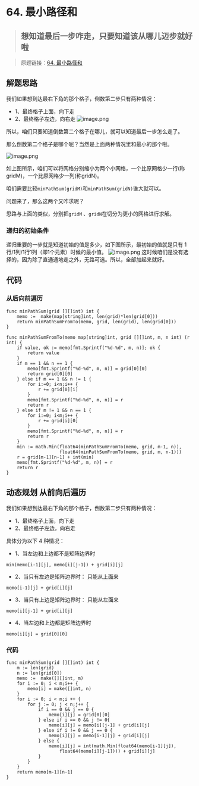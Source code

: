 # 64. 最小路径和
> ## 想知道最后一步咋走，只要知道该从哪儿迈步就好啦

> 原题链接：[64. 最小路径和](https://leetcode-cn.com/problems/minimum-path-sum/)
## 解题思路
我们如果想到达最右下角的那个格子，倒数第二步只有两种情况：
* 1、最终格子上面，向下走
* 2、最终格子左边，向右走
![image.png](https://pic.leetcode-cn.com/117de29f43208b916b19c5c1cf051aef6c67a96b5f456c3ba64d10c972c85a10-image.png)

所以，咱们只要知道倒数第二个格子在哪儿，就可以知道最后一步怎么走了。

那么倒数第二个格子是哪个呢？当然是上面两种情况里和最小的那个啦。

![image.png](https://pic.leetcode-cn.com/e4b3490196f6c7f732f8213c9bdd4d924b8fc6c19f20c531bc8ef0fbb53e5a15-image.png)

如上图所示，咱们可以将网格分别缩小为两个小网格，一个比原网格少一行(称gridM)，一个比原网格少一列(称gridN)。

咱们需要比较``minPathSum(gridM)``和``minPathSum(gridN)``谁大就可以。

问题来了，那么这两个又咋求呢？

思路与上面的类似，分别把``gridM`` 、``gridN``在切分为更小的网格进行求解。
### 递归的初始条件
递归重要的一步就是知道初始的值是多少，如下图所示，最初始的值就是只有 1行/1列/1行1列（即1个元素）时候的最小值。
![image.png](https://pic.leetcode-cn.com/876810d888551de32504640d71c0b9ce63c504e01998c23bd9b961067d9aaa0a-image.png)
这时候咱们是没有选择的，因为除了直通通地走之外，无路可选。所以，全部加起来就好。

## 代码
### 从后向前遍历
```golang
func minPathSum(grid [][]int) int {
	memo :=  make(map[string]int, len(grid)*len(grid[0]))
	return minPathSumFromTo(memo, grid, len(grid), len(grid[0]))
}

func minPathSumFromTo(memo map[string]int, grid [][]int, m, n int) (r int) {
	if value, ok := memo[fmt.Sprintf("%d-%d", m, n)]; ok {
		return value
	}
	if m == 1 && n == 1 {
		memo[fmt.Sprintf("%d-%d", m, n)] = grid[0][0]
		return grid[0][0]
	} else if m == 1 && n != 1 {
		for i:=0; i<n;i++ {
			r += grid[0][i]
		}
		memo[fmt.Sprintf("%d-%d", m, n)] = r
		return r
	} else if m != 1 && n == 1 {
		for i:=0; i<m;i++ {
			r += grid[i][0]
		}
		memo[fmt.Sprintf("%d-%d", m, n)] = r
		return r
	}
	min := math.Min(float64(minPathSumFromTo(memo, grid, m-1, n)), 
				    float64(minPathSumFromTo(memo, grid, m, n-1)))
	r = grid[m-1][n-1] + int(min)
	memo[fmt.Sprintf("%d-%d", m, n)] = r
	return r
}
```

## 动态规划 从前向后遍历
我们如果想到达最右下角的那个格子，倒数第二步只有两种情况：
* 1、最终格子上面，向下走
* 2、最终格子左边，向右走

具体分为以下 4 种情况：

* 1、当左边和上边都不是矩阵边界时
```
min(memo[i-1][j], memo[i][j-1]) + grid[i][j]
```
* 2、当只有左边是矩阵边界时： 只能从上面来
```
memo[i-1][j] + grid[i][j]
```
* 3、当只有上边是矩阵边界时： 只能从左面来
```
memo[i][j-1] + grid[i][j]
```
* 4、当左边和上边都是矩阵边界时
```
memo[i][j] = grid[0][0]
```

### 代码
```golang
func minPathSum(grid [][]int) int {
	m := len(grid)
	n := len(grid[0])
	memo :=  make([][]int, m)
	for i := 0; i < m;i++ {
		memo[i] = make([]int, n)
	}
	for i := 0; i < m;i ++ {
		for j := 0; j < n;j++ {
			if i == 0 && j == 0 {
				memo[i][j] = grid[0][0]
			} else if i == 0 && j != 0{
				memo[i][j] = memo[i][j-1] + grid[i][j]
			} else if i != 0 && j == 0 {
				memo[i][j] = memo[i-1][j] + grid[i][j]
			} else {
				memo[i][j] = int(math.Min(float64(memo[i-1][j]),
					float64(memo[i][j-1]))) + grid[i][j]
			}
		}
	}
	return memo[m-1][n-1]
}
```


